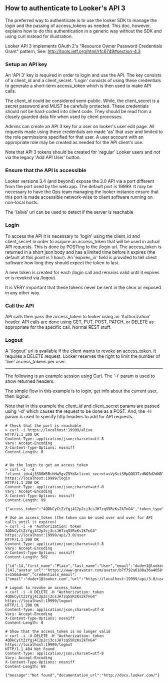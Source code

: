 ## How to authenticate to Looker's API 3

The preferred way to authenticate is to use the looker SDK to manage the login and the passing of
access_tokens as needed. This doc, however, explains how to do this authentication in a generic way without the SDK and using curl instead for illustration.

Looker API 3 implements OAuth 2's "Resource Owner Password Credentials Grant" pattern,
See: http://tools.ietf.org/html/rfc6749#section-4.3

### Setup an API key
An 'API 3' key is required in order to login and use the API. The key consists of a client_id and a client_secret.
'Login' consists of using these credentials to generate a short-term access_token which is then used to make API calls.

The client_id could be considered semi-public. While, the client_secret is a secret password and MUST be
carefully protected. These credentials should not be hard-coded into client code. They should be read from
a closely guarded data file when used by client processes.

Admins can create an API 3 key for a user on looker's user edit page. All requests made using these
credentials are made 'as' that user and limited to the role permissions specified for that user. A user
account with an appropriate role may be created as needed for the API client's use.

Note that API 3 tokens should be created for 'regular' Looker users and *not* via the legacy 'Add API User' button.


### Ensure that the API is accessible
Looker versions 3.4 (and beyond) expose the 3.0 API via a port different from the port used by the web app.
The default port is 19999. It may be necessary to have the Ops team managing the looker instance ensure that this
port is made accessible network-wise to client software running on non-local hosts.

The '/alive' url can be used to detect if the server is reachable


### Login
To access the API it is necessary to 'login' using the client_id and client_secret in order to acquire an
access_token that will be used in actual API requests. This is done by POSTing to the /login url. The access_token is returned in a short json body and has a limited time before it expires (the default at this point is 1 hour).
An 'expires_in' field is provided to tell client software how long they should expect the token to last.

A new token is created for each /login call and remains valid until it expires or is revoked via /logout.

It is VERY important that these tokens never be sent in the clear or exposed in any other way.


### Call the API
API calls then pass the access_token to looker using an 'Authorization' header. API calls are
done using GET, PUT, POST, PATCH, or DELETE as appropriate for the specific call. Normal REST stuff.


### Logout
A '/logout' url is available if the client wants to revoke an access_token. It requires a DELETE request.
Looker reserves the right to limit the number of 'live' access_tokens per user.

-------------------------------------------------------------------------------------------------

The following is an example session using Curl. The '-i' param is used to show returned headers.

The simple flow in this example is to login, get info about the current user, then logout.

Note that in this example the client_id and client_secret params are passed using '-d' which causes the
request to be done as a POST. And, the -H param is used to specify http headers to add for API requests.

```
# Check that the port is reachable
> curl -i https://localhost:19999/alive
HTTP/1.1 200 OK
Content-Type: application/json;charset=utf-8
Vary: Accept-Encoding
X-Content-Type-Options: nosniff
Content-Length: 0


# Do the login to get an access_token
> curl -i  -d "client_id=4j3SD8W5RchHw5gvZ5Yd&client_secret=sVySctSMpQQG3TzdNQ5d2dND"  https://localhost:19999/login
HTTP/1.1 200 OK
Content-Type: application/json;charset=utf-8
Vary: Accept-Encoding
X-Content-Type-Options: nosniff
Content-Length: 99

{"access_token":"4QDkCyCtZzYgj4C2p2cj3csJH7zqS5RzKs2kTnG4","token_type":"Bearer","expires_in":3600}

# Use an access_token (the token can be used over and over for API calls until it expires)
> curl -i -H "Authorization: token 4QDkCyCtZzYgj4C2p2cj3csJH7zqS5RzKs2kTnG4"  https://localhost:19999/api/3.0/user
HTTP/1.1 200 OK
Content-Type: application/json;charset=utf-8
Vary: Accept-Encoding
X-Content-Type-Options: nosniff
Content-Length: 502

{"id":14,"first_name":"Plain","last_name":"User","email":"dude+1@looker.com","models_dir":null,"is_disabled":false,"look_access":[14],"avatar_url":"https://www.gravatar.com/avatar/b7f792a6180a36a4058f36875584bc45?s=156&d=mm","credentials_email":{"email":"dude+1@looker.com","url":"https://localhost:19999/api/3.0/users/14/credentials_email","user_url":"https://localhost:19999/api/3.0/users/14","password_reset_url":"https://localhost:19999/api/3.0"},"url":"https://localhost:19999/api/3.0/users/14"}

# Logout to revoke an access_token
> curl -i -X DELETE -H "Authorization: token 4QDkCyCtZzYgj4C2p2cj3csJH7zqS5RzKs2kTnG4"  https://localhost:19999/logout
HTTP/1.1 200 OK
Content-Type: application/json;charset=utf-8
Vary: Accept-Encoding
X-Content-Type-Options: nosniff
Content-Length: 0

# Show that the access_token is no longer valid
> curl -i -X DELETE -H "Authorization: token 4QDkCyCtZzYgj4C2p2cj3csJH7zqS5RzKs2kTnG4"  https://localhost:19999/logout
HTTP/1.1 404 Not Found
Content-Type: application/json;charset=utf-8
Vary: Accept-Encoding
X-Content-Type-Options: nosniff
Content-Length: 69

{"message":"Not found","documentation_url":"http://docs.looker.com/"}
```
